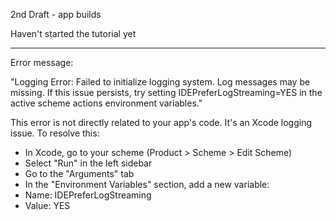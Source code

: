 2nd Draft - app builds

Haven't started the tutorial yet

- - - -

Error message:

"Logging Error: Failed to initialize logging system. Log messages may be missing. If this issue persists, try setting IDEPreferLogStreaming=YES in the active scheme actions environment variables."

This error is not directly related to your app's code. It's an Xcode logging issue. To resolve this:

* In Xcode, go to your scheme (Product > Scheme > Edit Scheme)
* Select "Run" in the left sidebar
* Go to the "Arguments" tab
* In the "Environment Variables" section, add a new variable:
* Name: IDEPreferLogStreaming
* Value: YES
